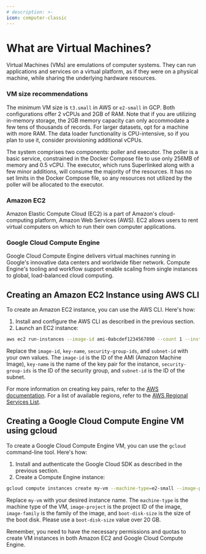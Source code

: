 ```yaml
---
# description: >-
icon: computer-classic
---
```


# What are Virtual Machines?

Virtual Machines (VMs) are emulations of computer systems. They can run applications and services on a virtual platform, as if they were on a physical machine, while sharing the underlying hardware resources.

### VM size recommendations

The minimum VM size is `t3.small` in AWS or `e2-small` in GCP. Both configurations offer 2 vCPUs and 2GB of RAM. Note that if you are utilizing in-memory storage, the 2GB memory capacity can only accommodate a few tens of thousands of records. For larger datasets, opt for a machine with more RAM. The data loader functionality is CPU-intensive, so if you plan to use it, consider provisioning additional vCPUs.

The system comprises two components: poller and executor. The poller is a basic service, constrained in the Docker Compose file to use only 256MB of memory and 0.5 vCPU. The executor, which runs Superlinked along with a few minor additions, will consume the majority of the resources. It has no set limits in the Docker Compose file, so any resources not utilized by the poller will be allocated to the executor.

### Amazon EC2

Amazon Elastic Compute Cloud (EC2) is a part of Amazon's cloud-computing platform, Amazon Web Services (AWS). EC2 allows users to rent virtual computers on which to run their own computer applications.

### Google Cloud Compute Engine

Google Cloud Compute Engine delivers virtual machines running in Google's innovative data centers and worldwide fiber network. Compute Engine's tooling and workflow support enable scaling from single instances to global, load-balanced cloud computing.

## Creating an Amazon EC2 Instance using AWS CLI

To create an Amazon EC2 instance, you can use the AWS CLI. Here's how:

1. Install and configure the AWS CLI as described in the previous section.
2. Launch an EC2 instance:

```bash
aws ec2 run-instances --image-id ami-0abcdef1234567890 --count 1 --instance-type t3.small --key-name MyKeyPair --security-group-ids sg-903004f8 --subnet-id subnet-6e7f829e
```

Replace the `image-id`, `key-name`, `security-group-ids`, and `subnet-id` with your own values. The `image-id` is the ID of the AMI (Amazon Machine Image), `key-name` is the name of the key pair for the instance, `security-group-ids` is the ID of the security group, and `subnet-id` is the ID of the subnet.

For more information on creating key pairs, refer to the [AWS documentation](https://docs.aws.amazon.com/AWSEC2/latest/UserGuide/ec2-key-pairs.html#having-ec2-create-your-key-pair). For a list of available regions, refer to the [AWS Regional Services List](https://aws.amazon.com/about-aws/global-infrastructure/regional-product-services/).

## Creating a Google Cloud Compute Engine VM using gcloud

To create a Google Cloud Compute Engine VM, you can use the `gcloud` command-line tool. Here's how:

1. Install and authenticate the Google Cloud SDK as described in the previous section.
2. Create a Compute Engine instance:

```bash
gcloud compute instances create my-vm --machine-type=e2-small --image-project=debian-cloud --image-family=debian-9 --boot-disk-size=50GB
```

Replace `my-vm` with your desired instance name. The `machine-type` is the machine type of the VM, `image-project` is the project ID of the image, `image-family` is the family of the image, and `boot-disk-size` is the size of the boot disk. Please use a `boot-disk-size` value over 20 GB.

Remember, you need to have the necessary permissions and quotas to create VM instances in both Amazon EC2 and Google Cloud Compute Engine.